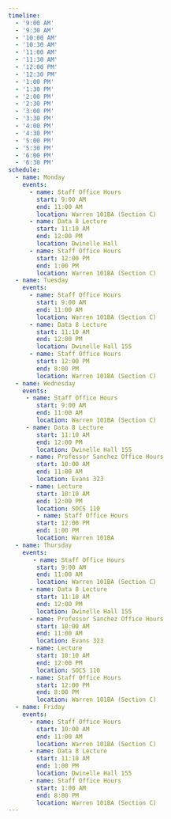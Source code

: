 ```yaml
---
timeline:
  - '9:00 AM'
  - '9:30 AM'
  - '10:00 AM'
  - '10:30 AM'
  - '11:00 AM'
  - '11:30 AM'
  - '12:00 PM'
  - '12:30 PM'
  - '1:00 PM'
  - '1:30 PM'
  - '2:00 PM'
  - '2:30 PM'
  - '3:00 PM'
  - '3:30 PM'
  - '4:00 PM'
  - '4:30 PM'
  - '5:00 PM'
  - '5:30 PM'
  - '6:00 PM'
  - '6:30 PM'
schedule:
  - name: Monday
    events:
      - name: Staff Office Hours
        start: 9:00 AM
        end: 11:00 AM
        location: Warren 101BA (Section C) 
      - name: Data 8 Lecture
        start: 11:10 AM
        end: 12:00 PM
        location: Dwinelle Hall
      - name: Staff Office Hours
        start: 12:00 PM
        end: 1:00 PM
        location: Warren 101BA (Section C) 
  - name: Tuesday
    events:
      - name: Staff Office Hours
        start: 9:00 AM
        end: 11:00 AM
        location: Warren 101BA (Section C) 
      - name: Data 8 Lecture
        start: 11:10 AM
        end: 12:00 PM
        location: Dwinelle Hall 155
      - name: Staff Office Hours
        start: 12:00 PM
        end: 8:00 PM
        location: Warren 101BA (Section C)
  - name: Wednesday
    events:
     - name: Staff Office Hours
        start: 9:00 AM
        end: 11:00 AM
        location: Warren 101BA (Section C)
     - name: Data 8 Lecture
        start: 11:10 AM
        end: 12:00 PM
        location: Dwinelle Hall 155
      - name: Professor Sanchez Office Hours
        start: 10:00 AM
        end: 11:00 AM
        location: Evans 323
      - name: Lecture
        start: 10:10 AM
        end: 12:00 PM
        location: SOCS 110
        - name: Staff Office Hours
        start: 12:00 PM
        end: 1:00 PM
        location: Warren 101BA
  - name: Thursday
    events:
       - name: Staff Office Hours
        start: 9:00 AM
        end: 11:00 AM
        location: Warren 101BA (Section C)
      - name: Data 8 Lecture
        start: 11:10 AM
        end: 12:00 PM
        location: Dwinelle Hall 155
      - name: Professor Sanchez Office Hours
        start: 10:00 AM
        end: 11:00 AM
        location: Evans 323
      - name: Lecture
        start: 10:10 AM
        end: 12:00 PM
        location: SOCS 110
      - name: Staff Office Hours
        start: 12:00 PM
        end: 8:00 PM
        location: Warren 101BA (Section C)
  - name: Friday
    events:
      - name: Staff Office Hours
        start: 10:00 AM
        end: 11:00 AM
        location: Warren 101BA (Section C)
      - name: Data 8 Lecture
        start: 11:10 AM
        end: 1:00 PM
        location: Dwinelle Hall 155
      - name: Staff Office Hours
        start: 1:00 AM
        end: 8:00 PM
        location: Warren 101BA (Section C)
---
```

